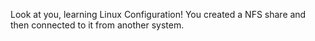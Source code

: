 Look at you, learning Linux Configuration!
You created a NFS share and then connected to it from another system.